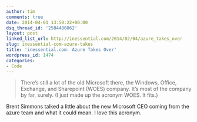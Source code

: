 ```yaml
---
author: tim
comments: true
date: 2014-04-01 13:50:22+00:00
dsq_thread_id: '2584480862'
layout: post
linked_list_url: http://inessential.com/2014/02/04/azure_takes_over
slug: inessential-com-azure-takes
title: 'inessential.com: Azure Takes Over'
wordpress_id: 1474
categories:
- Code
---
```


> There’s still a lot of the old Microsoft there, the Windows, Office,
Exchange, and Sharepoint (WOES) company. It’s most of the company by far,
surely. (I just made up the acronym WOES. It fits.)

Brent Simmons talked a little about the new Microsoft CEO coming from the
azure team and what it could mean. I love this acronym.